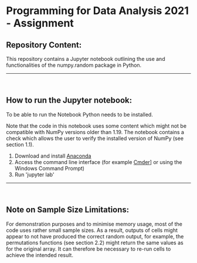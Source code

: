 # **Programming for Data Analysis 2021 - Assignment**

## Repository Content:
This repository contains a Jupyter notebook outlining the use and functionalities of the numpy.random package in Python.

***
<br>

## How to run the Jupyter notebook:
To be able to run the Notebook Python needs to be installed. 

Note that the code in this notebook uses some content which might not be compatible with NumPy versions older than 1.19. The notebook contains a check which allows the user to verify the installed version of NumPy (see section 1.1).

1. Download and install [Anaconda](https://docs.anaconda.com/anaconda/install/index.html)
2. Access the command line interface (for example [Cmder](https://cmder.net/)] or using the  Windows Command Prompt)
3. Run 'jupyter lab'

***
<br>

## Note on Sample Size Limitations:
For demonstration purposes and to minimise memory usage, most of the code uses rather small sample sizes. As a result, outputs of cells might appear to not have produced the correct random output, for example, the permutations functions (see section 2.2) might return the same values as for the original array. It can therefore be necessary to re-run cells to achieve the intended result. 